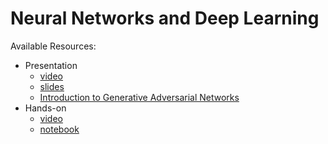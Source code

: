 # Neural Networks and Deep Learning
Available Resources:
* Presentation
	* [video](https://youtu.be/2Fp85uT41oA&list=PLjai7zNYchWMJuV46s6XOIURPA3dDkooG)
	* [slides](https://github.com/jmartinezheras/2018-MachineLearning-Lectures-ESA/blob/master/4_NN-DeepLearning/4_NN-DeepLearning.pdf)
	* [Introduction to Generative Adversarial Networks](https://github.com/jmartinezheras/2018-MachineLearning-Lectures-ESA/blob/master/4_NN-DeepLearning/4_GANs_Intro.pdf)
* Hands-on
	* [video](https://youtu.be/3YdQlygV3xU&list=PLjai7zNYchWMJuV46s6XOIURPA3dDkooG)
	* [notebook](https://github.com/jmartinezheras/2018-MachineLearning-Lectures-ESA/blob/master/4_NN-DeepLearning/4_HandWrittenRecognition-CNN.ipynb)
